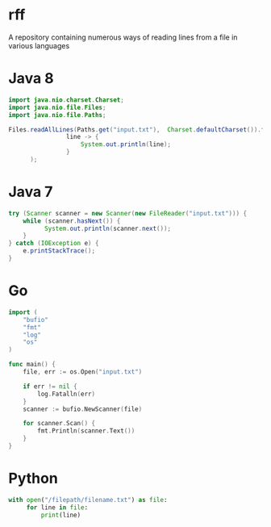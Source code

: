 # rff
A repository containing numerous ways of reading lines from a file in various languages




# Java 8
```java
import java.nio.charset.Charset;
import java.nio.file.Files;
import java.nio.file.Paths;

Files.readAllLines(Paths.get("input.txt"),  Charset.defaultCharset()).forEach(
                line -> {
                    System.out.println(line);
                }
      );
```

# Java 7

```java
try (Scanner scanner = new Scanner(new FileReader("input.txt"))) {
    while (scanner.hasNext()) {
          System.out.println(scanner.next());
    }
} catch (IOException e) {
    e.printStackTrace();
}
```

# Go
```go
import (
	"bufio"
	"fmt"
	"log"
	"os"
)

func main() {
	file, err := os.Open("input.txt")

	if err != nil {
		log.Fatalln(err)
	}
	scanner := bufio.NewScanner(file)

	for scanner.Scan() {
		fmt.Println(scanner.Text())
	}
}
```

# Python
```py
with open("/filepath/filename.txt") as file:
     for line in file:
         print(line)
```
